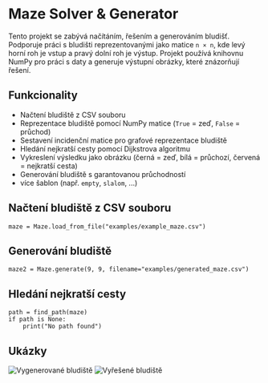 # Maze Solver & Generator

Tento projekt se zabývá načítáním, řešením a generováním bludišť. Podporuje práci s bludišti reprezentovanými jako matice `n × n`, kde levý horní roh je vstup a pravý dolní roh je výstup. Projekt používá knihovnu NumPy pro práci s daty a generuje výstupní obrázky, které znázorňují řešení.

## Funkcionality

- Načtení bludiště z CSV souboru 
- Reprezentace bludiště pomocí NumPy matice (`True` = zeď, `False` = průchod)
- Sestavení incidenční matice pro grafové reprezentace bludiště
- Hledání nejkratší cesty pomocí Dijkstrova algoritmu
- Vykreslení výsledku jako obrázku (černá = zeď, bílá = průchozí, červená = nejkratší cesta)
- Generování bludiště s garantovanou průchodností
- více šablon (např. `empty`, `slalom`, ...)

## Načtení bludiště z CSV souboru 
``` 
maze = Maze.load_from_file("examples/example_maze.csv") 
```
## Generování bludiště
```
maze2 = Maze.generate(9, 9, filename="examples/generated_maze.csv")
```
## Hledání nejkratší cesty
```
path = find_path(maze)
if path is None:
    print("No path found")
```
## Ukázky
![Vygenerované bludiště](Projekt-VVP-Oprava/Maze.generated.png)
![Vyřešené bludiště](Projekt-VVP-Oprava/Maze.solved.png)
